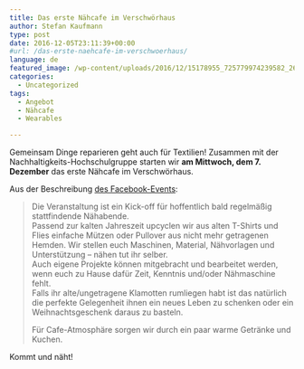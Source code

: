 ```yaml
---
title: Das erste Nähcafe im Verschwörhaus
author: Stefan Kaufmann
type: post
date: 2016-12-05T23:11:39+00:00
#url: /das-erste-naehcafe-im-verschwoerhaus/
language: de
featured_image: /wp-content/uploads/2016/12/15178955_725779974239582_2608513715848610681_n.jpg
categories:
  - Uncategorized
tags:
  - Angebot
  - Nähcafe
  - Wearables

---
```

Gemeinsam Dinge reparieren geht auch für Textilien! Zusammen mit der Nachhaltigkeits-Hochschulgruppe starten wir **am Mittwoch, dem 7. Dezember** das erste Nähcafe im Verschwörhaus.

Aus der Beschreibung [des Facebook-Events][1]:

> Die Veranstaltung ist ein Kick-off für hoffentlich bald regelmäßig stattfindende Nähabende.  
> Passend zur kalten Jahreszeit upcyclen wir aus alten T-Shirts und Flies einfache Mützen oder Pullover aus nicht mehr getragenen Hemden. Wir stellen euch Maschinen, Material, Nähvorlagen und Unterstützung &#8211; nähen tut ihr selber.  
> Auch eigene Projekte können mitgebracht und bearbeitet werden, wenn euch zu Hause dafür Zeit, Kenntnis und/oder Nähmaschine fehlt.  
> Falls ihr alte/ungetragene Klamotten rumliegen habt ist das natürlich die perfekte Gelegenheit ihnen ein neues Leben zu schenken oder ein Weihnachtsgeschenk daraus zu basteln.
> 
> Für Cafe-Atmosphäre sorgen wir durch ein paar warme Getränke und Kuchen.

Kommt und näht!

 [1]: https://www.facebook.com/events/206041003184630/
